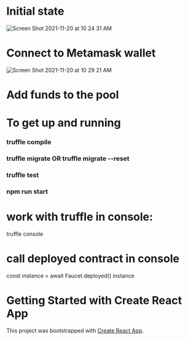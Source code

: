 # Initial state 
![Screen Shot 2021-11-20 at 10 24 31 AM](https://user-images.githubusercontent.com/22567920/142737162-d92c1473-6f88-4362-b138-b810414dbd9b.png)


# Connect to Metamask wallet 
![Screen Shot 2021-11-20 at 10 29 21 AM](https://user-images.githubusercontent.com/22567920/142737278-fddd9fe7-5488-4a9c-be1e-abfeee6c1b1f.png)


# Add funds to the pool 


# To get up and running
### truffle compile
### truffle migrate OR truffle migrate --reset
### truffle test
### npm run start 

# work with truffle in console:
truffle console

# call deployed contract in console
const instance = await Faucet.deployed()
instance

# Getting Started with Create React App

This project was bootstrapped with [Create React App](https://github.com/facebook/create-react-app).
